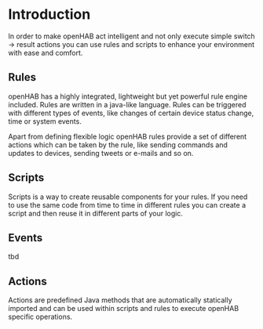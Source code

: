 # Introduction
In order to make openHAB act intelligent and not only execute simple switch -> result actions you can use rules and scripts to enhance your environment with ease and comfort. 
 

## Rules

openHAB has a highly integrated, lightweight but yet powerful rule engine included. Rules are written in a java-like language. Rules can be triggered with different types of events, like changes of certain device status change, time or system events.

Apart from defining flexible logic openHAB rules provide a set of different actions which can be taken by the rule, like sending commands and updates to devices, sending tweets or e-mails and so on.

## Scripts

Scripts is a way to create reusable components for your rules. If you need to use the same code from time to time in different rules you can create a script and then reuse it in different parts of your logic.

## Events
tbd

## Actions
Actions are predefined Java methods that are automatically statically imported and can be used within scripts and rules to execute openHAB specific operations.
